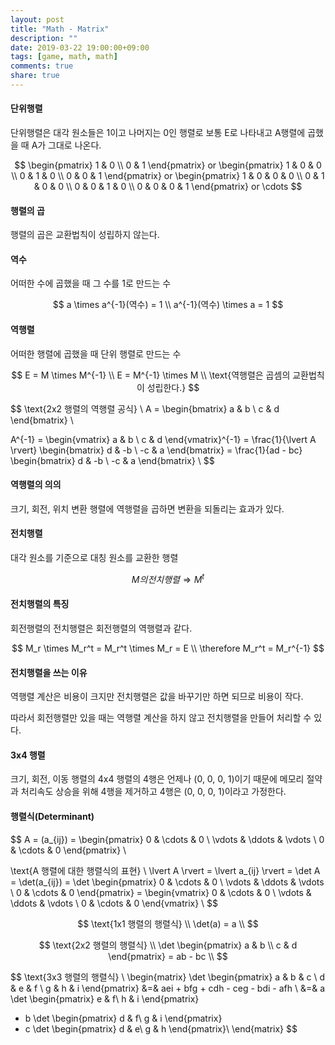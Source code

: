 ```yaml
---
layout: post
title: "Math - Matrix"
description: ""
date: 2019-03-22 19:00:00+09:00
tags: [game, math, math]
comments: true
share: true
---
```






#### 단위행렬

단위행렬은 대각 원소들은 1이고 나머지는 0인 행렬로 보통 E로 나타내고 A행렬에 곱했을 때 A가 그대로 나온다.

$$
\begin{pmatrix} 1 & 0 \\ 0 & 1 \end{pmatrix} or
\begin{pmatrix} 1 & 0 & 0 \\ 0 & 1 & 0 \\ 0 & 0 & 1 \end{pmatrix} or
\begin{pmatrix} 1 & 0 & 0 & 0 \\ 0 & 1 & 0 & 0 \\ 0 & 0 & 1 & 0 \\ 0 & 0 & 0 & 1 \end{pmatrix}
or \cdots
$$


#### 행렬의 곱

행렬의 곱은 교환법칙이 성립하지 않는다.



#### 역수

어떠한 수에 곱했을 때 그 수를 1로 만드는 수

$$
a \times a^{-1}(역수) = 1 \\
a^{-1}(역수) \times a = 1
$$


#### 역행렬

어떠한 행렬에 곱했을 때 단위 행렬로 만드는 수

$$
E = M \times M^{-1} \\
E = M^{-1} \times M \\
\text{역행렬은 곱셈의 교환법칙이 성립한다.}
$$


$$
\text{2x2 행렬의 역행렬 공식} \\
A = \begin{bmatrix}
a & b \\
c & d
\end{bmatrix} \\

A^{-1} = \begin{vmatrix}
a & b \\
c & d
\end{vmatrix}^{-1}
= \frac{1}{\lvert A \rvert} \begin{bmatrix}
d & -b \\
-c & a
\end{bmatrix}
= \frac{1}{ad - bc} \begin{bmatrix}
d & -b \\
-c & a
\end{bmatrix} \\
$$


#### 역행렬의 의의

크기, 회전, 위치 변환 행렬에 역행렬을 곱하면 변환을 되돌리는 효과가 있다.



#### 전치행렬

대각 원소를 기준으로 대칭 원소를 교환한 행렬

$$
M의 전치행렬 \Rightarrow M^t
$$

#### 전치행렬의 특징

회전행렬의 전치행렬은 회전행렬의 역행렬과 같다.

$$
M_r \times M_r^t = M_r^t \times M_r = E \\
\therefore M_r^t = M_r^{-1}
$$


#### 전치행렬을 쓰는 이유

역행렬 계산은 비용이 크지만 전치행렬은 값을 바꾸기만 하면 되므로 비용이 작다.

따라서 회전행렬만 있을 때는 역행렬 계산을 하지 않고 전치행렬을 만들어 처리할 수 있다.



#### 3x4 행렬

크기, 회전, 이동 행렬의 4x4 행렬의 4행은 언제나 (0, 0, 0, 1)이기 때문에 메모리 절약과 처리속도 상승을 위해 4행을 제거하고 4행은 (0, 0, 0, 1)이라고 가정한다.



#### 행렬식(Determinant)

$$
A = (a_{ij}) = \begin{pmatrix}
0 & \cdots & 0 \\
\vdots & \ddots & \vdots \\
0 & \cdots & 0
\end{pmatrix} \\

\text{A 행렬에 대한 행렬식의 표현} \\
\lvert A \rvert = 
\lvert a_{ij} \rvert = 
\det A = \det(a_{ij}) = 
\det \begin{pmatrix}
0 & \cdots & 0 \\
\vdots & \ddots & \vdots \\
0 & \cdots & 0
\end{pmatrix} = 
\begin{vmatrix}
0 & \cdots & 0 \\
\vdots & \ddots & \vdots \\
0 & \cdots & 0
\end{vmatrix} \\
$$



$$
\text{1x1 행렬의 행렬식} \\
\det(a) = a \\
$$



$$
\text{2x2 행렬의 행렬식} \\
\det \begin{pmatrix}
a & b \\
c & d
\end{pmatrix} = ab - bc \\
$$



$$
\text{3x3 행렬의 행렬식} \\
\begin{matrix}
\det \begin{pmatrix}
a & b & c \\
d & e & f \\
g & h & i
\end{pmatrix} &=& aei + bfg + cdh - ceg - bdi - afh \\
&=& a \det \begin{pmatrix}
e & f\\
h & i
\end{pmatrix}
- b \det \begin{pmatrix}
d & f\\
g & i
\end{pmatrix}
- c \det \begin{pmatrix}
d & e\\
g & h
\end{pmatrix}\\
\end{matrix}
$$



